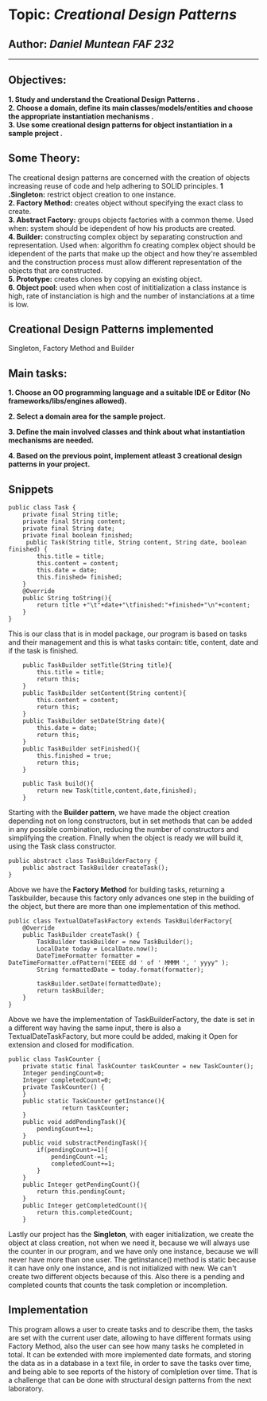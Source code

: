 # Topic: *Creational Design Patterns*
## Author: *Daniel Muntean* *FAF 232*
------
## Objectives:
__1. Study and understand the Creational Design Patterns .__  
__2. Choose a domain, define its main classes/models/entities and choose the appropriate instantiation mechanisms .__  
__3. Use some creational design patterns for object instantiation in a sample project .__  

## Some Theory:
The creational design patterns are concerned with the creation of objects increasing reuse of code and help adhering to SOLID principles.
__1 .Singleton:__ restrict object creation to one instance.  
__2. Factory Method:__ creates object without specifying the exact class to create.  
__3. Abstract Factory:__ groups objects factories with a common theme. Used when: system should be idependent of how his products are created.  
__4. Builder:__ constructing complex object by separating construction and representation. Used when: algorithm fo creating complex object should be idependent of the parts that make up the object and how they're assembled and the construction process must allow different representation of the objects that are constructed.  
__5. Prototype:__ creates clones by copying an existing object.  
__6. Object pool:__ used when when cost of inititialization a class instance is high, rate of instanciation is high and the number of instanciations at a time is low.  


## Creational Design Patterns implemented
Singleton, Factory Method and Builder

## Main tasks:
__1. Choose an OO programming language and a suitable IDE or Editor (No frameworks/libs/engines allowed).__  

__2. Select a domain area for the sample project.__  

__3. Define the main involved classes and think about what instantiation mechanisms are needed.__  

__4. Based on the previous point, implement atleast 3 creational design patterns in your project.__  

## Snippets
```
public class Task {
    private final String title;
    private final String content;
    private final String date;
    private final boolean finished;
     public Task(String title, String content, String date, boolean finished) {
        this.title = title;
        this.content = content;
        this.date = date;
        this.finished= finished;
    }
    @Override
    public String toString(){
        return title +"\t"+date+"\tfinished:"+finished+"\n"+content;
    }
}
```
This is our class that is in model package, our program is based on tasks and their management and this is what tasks contain: title, content, date and if the task is finished.
```
    public TaskBuilder setTitle(String title){
        this.title = title;
        return this;
    }
    public TaskBuilder setContent(String content){
        this.content = content;
        return this;
    }
    public TaskBuilder setDate(String date){
        this.date = date;
        return this;
    }
    public TaskBuilder setFinished(){
        this.finished = true;
        return this;
    }
    
    public Task build(){
        return new Task(title,content,date,finished);
    }
```
Starting with the **Builder pattern**, we have made the object creation depending not on long constructors, but in set methods that can be added in any possible combination,
reducing the number of constructors and simplifying the creation. FInally when the object is ready we will build it, using the Task class constructor.
```
public abstract class TaskBuilderFactory {
    public abstract TaskBuilder createTask();
}
```
Above we have the **Factory Method** for building tasks, returning a Taskbuilder, because this factory only advances one step in the building of the object, 
but there are more than one implementation of this method. 
```
public class TextualDateTaskFactory extends TaskBuilderFactory{
    @Override
    public TaskBuilder createTask() {
        TaskBuilder taskBuilder = new TaskBuilder();
        LocalDate today = LocalDate.now();
        DateTimeFormatter formatter = DateTimeFormatter.ofPattern("EEEE dd ' of ' MMMM ', ' yyyy" );
        String formattedDate = today.format(formatter);

        taskBuilder.setDate(formattedDate);
        return taskBuilder;
    }
}
```
Above we have the implementation of TaskBuilderFactory, the date is set in a different way having the same input, there is also a TextualDateTaskFactory, but more could be added, making it Open for extension and closed for modification.
```
public class TaskCounter {
    private static final TaskCounter taskCounter = new TaskCounter();
    Integer pendingCount=0;
    Integer completedCount=0;
    private TaskCounter() {
    }
    public static TaskCounter getInstance(){
               return taskCounter;
    }
    public void addPendingTask(){
        pendingCount+=1;
    }
    public void substractPendingTask(){
        if(pendingCount>=1){
            pendingCount-=1;
            completedCount+=1;
        }
    }
    public Integer getPendingCount(){
        return this.pendingCount;
    }
    public Integer getCompletedCount(){
        return this.completedCount;
    }
```
Lastly our project has the **Singleton**, with eager initialization, we create the object at class creation, not when we need it, 
because we will always use the counter in our program, and we have only one instance, because we will never have more than one user. The getinstance() method is static because it can have only one instance, and is not initialized with new. We can't create two different objects because of this. Also there is a pending and completed counts that counts the task completion or incompletion.

## Implementation
This program allows a user to create tasks and to describe them, the tasks are set with the current user date, allowing to have different formats using Factory Method, also the user can see how many tasks he completed in total. 
It can be extended with more implemented date formats, and storing the data as in a database in a text file, in order to save the tasks over time, and being able to see reports of the history of comlpletion over time. 
That is a challenge that can be done with structural design patterns from the next laboratory.

